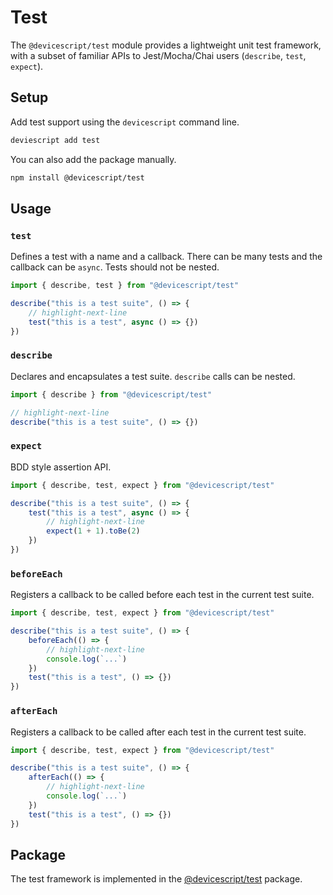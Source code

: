# Test

The `@devicescript/test` module provides a lightweight unit test framework, with a subset of familiar APIs to Jest/Mocha/Chai users (`describe`, `test`, `expect`).

## Setup

Add test support using the `devicescript` command line.

```bash
deviescript add test
```

You can also add the package manually.

```bash npm2yarn
npm install @devicescript/test
```

## Usage

### `test`

Defines a test with a name and a callback. There can be many tests and the callback can be `async`. Tests should not be nested.

```ts skip
import { describe, test } from "@devicescript/test"

describe("this is a test suite", () => {
    // highlight-next-line
    test("this is a test", async () => {})
})
```

### `describe`

Declares and encapsulates a test suite. `describe` calls can be nested.

```ts skip
import { describe } from "@devicescript/test"

// highlight-next-line
describe("this is a test suite", () => {})
```

### `expect`

BDD style assertion API.

```ts skip
import { describe, test, expect } from "@devicescript/test"

describe("this is a test suite", () => {
    test("this is a test", async () => {
        // highlight-next-line
        expect(1 + 1).toBe(2)
    })
})
```

### `beforeEach`

Registers a callback to be called before each test in the current test suite.

```ts skip
import { describe, test, expect } from "@devicescript/test"

describe("this is a test suite", () => {
    beforeEach(() => {
        // highlight-next-line
        console.log(`...`)
    })
    test("this is a test", () => {})
})
```

### `afterEach`

Registers a callback to be called after each test in the current test suite.

```ts skip
import { describe, test, expect } from "@devicescript/test"

describe("this is a test suite", () => {
    afterEach(() => {
        // highlight-next-line
        console.log(`...`)
    })
    test("this is a test", () => {})
})
```

## Package

The test framework is implemented in the [@devicescript/test](https://www.npmjs.com/package/@devicescript/test) package.

